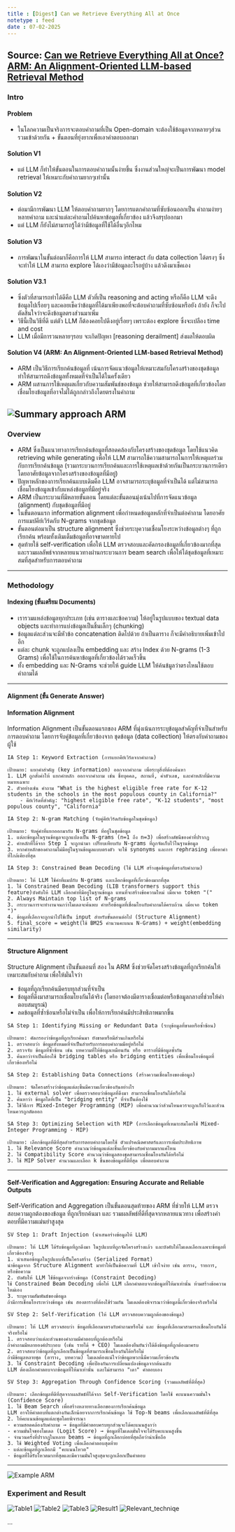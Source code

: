 ```yaml
---
title : [Digest] Can we Retrieve Everything All at Once
notetype : feed
date : 07-02-2025
---
```


## Source: [Can we Retrieve Everything All at Once? ARM: An Alignment-Oriented LLM-based Retrieval Method](https://arxiv.org/abs/2501.18539)


### Intro
#### Problem
- ในโลกความเป็นจริงการจะตอบคำถามที่เป็น Open-domain จะต้องใช้ข้อมูลจากหลายๆส่วนรวมเข้าด้วยกัน + ขั้นตอนที่ยุ่งยากเพื่อเอาคำตอบออกมา

#### Solution V1
- แต่ LLM ก็ทำให้ขั้นตอนในการตอบคำถามนั้นง่ายขึ้น ซึ่งงานส่วนใหญ่จะเป็นการพัฒนา model retrieval ให้เหมาะกับคำถามยากๆเท่านั้น

#### Solution V2
- ต่อมามีการพัฒนา LLM ให้ตอบคำถามยากๆ โดยการแตกคำถามที่ซับซ้อนออกเป็น คำถามง่ายๆ หลายคำถาม และนำแต่ละคำถามไปค้นหาข้อมูลที่เกี่ยวข้อง แล้วจึงสรุปออกมา 
- แต่ LLM ก็ยังไม่สามารถรู้ได้ว่ามีข้อมูลที่ใช้ได้อื่นๆอีกไหม

#### Solution V3
- การพัฒนาในขั้นต่อมาก็คือการให้ LLM สามารถ interact กับ data collection ได้ตรงๆ ซึ่งจะทำให้ LLM สามารถ explore ได้เองว่ามีข้อมูลอะไรอยู่บ้าง แล้วดึงมาเช็คเอง

#### Solution V3.1
- ซึ่งตัวที่สามารถทำได้ดีคือ LLM ตัวที่เป็น reasoning and acting หรือก็คือ LLM จะดึงข้อมูลไปเรื่อยๆ และคอยเช็คว่าข้อมูลที่ได้มาเพียงพอที่จะต้อบคำถามที่ซับซ้อนหรือยัง ถ้ายัง ก็จะไปตัดสินใจว่าจะดึงข้อมูลตรงส่วนมาเพิ่ม
- วิธีนี้เป็นวิธีที่ดี แต่ตัว LLM ก็ต้องคอยไปดึงอยู่เรื่อยๆ เพราะต้อง explore ซึ่งจะเปลือง time and cost
- LLM เมื่อมีการวนหลายๆรอบ จะเกิดปัญหา [reasoning derailment] ส่งผลให้ตอบผิด

#### Solution V4 (ARM: An Alignment-Oriented LLM-based Retrieval Method)
- ARM เป็นวิธีการเรียกค้นข้อมูลที่ เน้นการจัดแนวข้อมูลให้เหมาะสมกับโครงสร้างของชุดข้อมูล ทำให้สามารถดึงข้อมูลทั้งหมดที่จำเป็นได้ในครั้งเดียว
- ARM ผสานการใช้เหตุผลเกี่ยวกับความสัมพันธ์ของข้อมูล ช่วยให้สามารถดึงข้อมูลที่เกี่ยวข้องโดยเชื่อมโยงข้อมูลที่อาจไม่ได้ถูกกล่าวถึงโดยตรงในคำถาม

![Summary approach ARM](/assets/img/Other/Knowledge/ARM_RAG.avif) 
---

### Overview

- ARM ซึ่งเป็นแนวทางการเรียกค้นข้อมูลที่สอดคล้องกับโครงสร้างของชุดข้อมูล โดยใช้แนวคิด retrieving while generating เพื่อให้ LLM สามารถใช้ความสามารถในการให้เหตุผลร่วมกับการเรียกค้นข้อมูล (รวมกระบวนการเรียกค้นและการใช้เหตุผลเข้าด้วยกันเป็นกระบวนการเดียว โดยอาศัยข้อมูลจากโครงสร้างของข้อมูลที่มีอยู่)
- ปัญหาหลักของการเรียกค้นแบบเดิมคือ LLM อาจสามารถระบุข้อมูลที่จำเป็นได้ แต่ไม่สามารถเชื่อมโยงข้อมูลเข้ากับแหล่งข้อมูลที่มีอยู่จริง
- ARM เป็นกระบวนที่มีหลายขั้นตอน โดยแต่ละขั้นตอนมุ่งเน้นไปที่การจัดแนวข้อมูล (alignment) กับชุดข้อมูลที่มีอยู่
- ในขั้นตอนแรก information alignment เพื่อกำหนดข้อมูลหลักที่จำเป็นต่อคำถาม โดยอาศัยการแมปคีย์เวิร์ดกับ N-grams จากชุดข้อมูล
- ขั้นตอนต่อมาเป็น structure alignment ซึ่งช่วยระบุความเชื่อมโยงระหว่างข้อมูลต่างๆ ที่ถูกเรียกค้น พร้อมทั้งเติมเต็มข้อมูลที่อาจขาดหายไป
- สุดท้ายใช้ self-verification เพื่อให้ LLM ตรวจสอบและคัดกรองข้อมูลที่เกี่ยวข้องมากที่สุด และรวมผลลัพธ์จากหลายแนวทางผ่านกระบวนการ beam search เพื่อให้ได้ชุดข้อมูลที่เหมาะสมที่สุดสำหรับการตอบคำถาม
---

### Methodology
#### Indexing (ขั้นเตรียม Documents)
- เรารวมแหล่งข้อมูลทุกประเภท (เช่น ตารางและข้อความ) ให้อยู่ในรูปแบบของ textual data objects และทำการแบ่งข้อมูลเป็นชิ้นเล็กๆ (chunking)
- ข้อมูลแต่ละส่วนจะมีหัวข้อ concatenation ติดไปด้วย ถ้าเป็นตาราง ก็จะมีคำอธิบายเพิ่มเข้าไปอีก
- แต่ละ chunk จะถูกแปลงเป็น embedding และ สร้าง Index ด้วย N-grams (1-3 Grams) เพื่อใช้ในการค้นหาข้อมูลที่เกี่ยวข้องได้รวดเร็วขึ้น
- ทั้ง embedding และ N-Grams จะช่วยให้ guide LLM ให้ค้นข้มูลว่าตรงไหนใช้ตอบคำถามได้
---

#### Alignment (ขั้น Generate Answer)
#### Information Alignment
Information Alignment เป็นขั้นตอนแรกของ ARM ที่มุ่งเน้นการระบุข้อมูลสำคัญที่จำเป็นสำหรับการตอบคำถาม โดยการจับคู่ข้อมูลที่เกี่ยวข้องจาก ชุดข้อมูล (data collection) ให้ตรงกับคำถามของผู้ใช้

`IA Step 1: Keyword Extraction (การแยกคีย์เวิร์ดจากคำถาม)`
```
เป้าหมาย: แยกคำสำคัญ (key information) ออกจากคำถาม เพื่อระบุสิ่งที่ต้องค้นหา
1. LLM ถูกตั้งค่าให้ แยกคำหลัก ออกจากคำถาม เช่น ชื่อบุคคล, สถานที่, ค่าตัวเลข, และคำหลักที่มีความหมายเฉพาะ
2. ตัวอย่างเช่น คำถาม "What is the highest eligible free rate for K-12 students in the schools in the most populous county in California?"
    - คีย์เวิร์ดที่สำคัญ: "highest eligible free rate", "K-12 students", "most populous county", "California"
```

`IA Step 2: N-gram Matching (จับคู่คีย์เวิร์ดกับข้อมูลในชุดข้อมูล)`
```
เป้าหมาย: จับคู่คำที่แยกออกมากับ N-grams ที่อยู่ในชุดข้อมูล
1. แต่ละข้อมูลในฐานข้อมูลจะถูกแปลงเป็น N-grams (n=1 ถึง n=3) เพื่อสร้างดัชนีของคำที่ปรากฏ
2. คำหลักที่ได้จาก Step 1 จะถูกนำมา เปรียบเทียบกับ N-grams ที่ถูกจัดเก็บไว้ในฐานข้อมูล
3. หากคำหลักของคำถามไม่มีอยู่ในฐานข้อมูลแบบตรงตัว จะใช้ synonyms และการ rephrasing เพื่อหาคำที่ใกล้เคียงที่สุด
```

`IA Step 3: Constrained Beam Decoding (ใช้ LLM สร้างชุดข้อมูลที่ตรงกับคำถาม)`
```
เป้าหมาย: ให้ LLM ใช้คำที่แมปกับ N-grams และเลือกข้อมูลที่เกี่ยวข้องมากที่สุด
1. ใช้ Constrained Beam Decoding (LIB transformers support this feature)บังคับให้ LLM เลือกคำที่มีอยู่ในฐานข้อมูล แทนที่จะสร้างข้อความใหม่ เมื่อเจอ token "("
2. Always Maintain top list of N-grams 
3. กระบวนการจะทำงานจนกว่าโมเดลจะค้นพบ คำหรือข้อมูลที่เชื่อมโยงกับคำถามได้ครบถ้วน เมื่อเจอ token ")"
4. ข้อมูลที่เลือกจะถูกนำไปใช้เป็น input สำหรับขั้นตอนต่อไป (Structure Alignment)
5. final_score = weight(ใช้ BM25 คำนวนคะแนน N-Grams) + weight(embedding similarity)  
```
---

#### Structure Alignment
Structure Alignment เป็นขั้นตอนที่ สอง ใน ARM ซึ่งช่วยจัดโครงสร้างข้อมูลที่ถูกเรียกค้นให้เหมาะสมกับคำถาม เพื่อให้มั่นใจว่า
- ข้อมูลที่ถูกเรียกค้นมีครบทุกส่วนที่จำเป็น
- ข้อมูลที่ดึงมาสามารถเชื่อมโยงกันได้จริง (โดยอาจต้องมีตารางเชื่อมต่อหรือข้อมูลกลางที่ช่วยให้คำตอบสมบูรณ์)
- ลดข้อมูลที่ซ้ำซ้อนหรือไม่จำเป็น เพื่อให้การเรียกค้นมีประสิทธิภาพมากขึ้น

`SA Step 1: Identifying Missing or Redundant Data (ระบุข้อมูลที่ขาดหรือซ้ำซ้อน)`
```
เป้าหมาย: คัดกรองว่าข้อมูลที่ถูกเรียกค้นมา ยังขาดหรือมีส่วนเกินหรือไม่
1. ตรวจสอบว่า ข้อมูลทั้งหมดที่จำเป็นสำหรับการตอบคำถามมีอยู่หรือไม่
2. ตรวจจับ ข้อมูลที่ซ้ำซ้อน เช่น บทความที่ให้ข้อมูลเหมือนกัน หรือ ตารางที่มีข้อมูลซ้ำกัน
3. ค้นหาว่าจำเป็นต้องใช้ bridging tables หรือ bridging entities เพื่อเชื่อมโยงข้อมูลที่เกี่ยวข้องหรือไม่
```

`SA Step 2: Establishing Data Connections (สร้างความเชื่อมโยงของข้อมูล)`
```
เป้าหมาย: จัดโครงสร้างว่าข้อมูลแต่ละชิ้นมีความเกี่ยวข้องกันอย่างไร
1. ใช้ external solver เพื่อตรวจสอบว่าข้อมูลที่ดึงมา สามารถเชื่อมโยงกันได้หรือไม่
2. ค้นหาว่า ข้อมูลใดที่เป็น "bridging entity" ที่จำเป็นต้องใช้
3. ใช้วิธีการ Mixed-Integer Programming (MIP) เพื่อคำนวณว่าส่วนไหนควรจะถูกเก็บไว้และส่วนไหนควรถูกตัดออก
```

`SA Step 3: Optimizing Selection with MIP (การเลือกข้อมูลที่เหมาะสมโดยใช้ Mixed-Integer Programming - MIP)`
```
เป้าหมาย: เลือกข้อมูลที่ดีที่สุดสำหรับการตอบคำถามโดยใช้ ตัวแปรคณิตศาสตร์และการเพิ่มประสิทธิภาพ
1. ใช้ Relevance Score คำนวณว่าข้อมูลแต่ละชิ้นเกี่ยวข้องกับคำถามมากแค่ไหน
2. ใช้ Compatibility Score คำนวณว่าข้อมูลสองชุดสามารถเชื่อมโยงกันได้หรือไม่
3. ใช้ MIP Solver คำนวณและเลือก k ชิ้นของข้อมูลที่ดีที่สุด เพื่อตอบคำถาม
```
---

#### Self-Verification and Aggregation: Ensuring Accurate and Reliable Outputs
Self-Verification and Aggregation เป็นขั้นตอนสุดท้ายของ ARM ที่ช่วยให้ LLM ตรวจสอบความถูกต้องของข้อมูล ที่ถูกเรียกค้นมา และ รวมผลลัพธ์ที่ดีที่สุดจากหลายแนวทาง เพื่อสร้างคำตอบที่มีความแม่นยำสูงสุด

`SV Step 1: Draft Injection (นำเสนอร่างข้อมูลให้ LLM)`
```
เป้าหมาย: ให้ LLM ได้รับข้อมูลที่ถูกดึงมา ในรูปแบบที่ถูกจัดโครงสร้างแล้ว และบังคับให้โมเดลเลือกเฉพาะข้อมูลที่เกี่ยวข้องจริงๆ
1. นำเสนอข้อมูลในรูปแบบที่เป็นโครงสร้าง (Serialized Format) 
นำข้อมูลจาก Structure Alignment มาทำให้เป็นข้อความที่ LLM เข้าใจง่าย เช่น ตาราง, รายการ, หรือข้อความ
2. บังคับให้ LLM ใช้ข้อมูลจากร่างข้อมูล (Constraint Decoding)
ใช้ Constrained Beam Decoding เพื่อให้ LLM เลือกคำตอบจากข้อมูลที่ให้มาเท่านั้น ห้ามสร้างข้อความใหม่เอง
3. ระบุความสัมพันธ์ของข้อมูล
ถ้ามีการเชื่อมโยงระหว่างข้อมูล เช่น สองตารางที่ต้องใช้ร่วมกัน โมเดลต้องพิจารณาว่าข้อมูลนี้เกี่ยวข้องจริงหรือไม่
```

`SV Step 2: Self-Verification (ให้ LLM ตรวจสอบความถูกต้องของข้อมูล)`
```
เป้าหมาย: ให้ LLM ตรวจสอบว่า ข้อมูลที่เลือกมาตรงกับคำถามหรือไม่ และ ข้อมูลที่เลือกมาสามารถเชื่อมโยงกันได้จริงหรือไม่
1. ตรวจสอบว่าแต่ละส่วนของคำถามมีคำตอบที่ถูกต้องหรือไม่
ถ้าคำถามมีหลายองค์ประกอบ (เช่น รายได้ + CEO) โมเดลต้องยืนยันว่าได้ดึงข้อมูลที่ถูกต้องมาครบ
2. ตรวจสอบว่าข้อมูลที่ถูกเลือกเป็นข้อมูลที่สามารถเชื่อมโยงกันได้หรือไม่
ถ้ามีข้อมูลหลายชุด (ตาราง, บทความ) โมเดลต้องแน่ใจว่าข้อมูลพวกนี้มีความเกี่ยวข้องกัน
3. ใช้ Constraint Decoding เพื่อป้องกันการเปลี่ยนแปลงข้อมูลจากต้นฉบับ
LLM ต้องเลือกคำตอบจากข้อมูลที่ให้มาเท่านั้น และไม่สามารถ "เดา" คำตอบเอง
```

`SV Step 3: Aggregation Through Confidence Scoring (รวมผลลัพธ์ที่ดีที่สุด)`
```
เป้าหมาย: เลือกข้อมูลที่ดีที่สุดจากผลลัพธ์ที่ได้จาก Self-Verification โดยใช้ คะแนนความมั่นใจ (Confidence Score)
1. ใช้ Beam Search เพื่อสร้างหลายทางเลือกของการเรียกค้นข้อมูล
LLM อาจให้คำตอบที่แตกต่างกันเล็กน้อยจากการเรียกค้นข้อมูล ใช้ Top-N beams เพื่อเลือกผลลัพธ์ที่ดีที่สุด
2. ให้คะแนนข้อมูลแต่ละชุดโดยพิจารณา
- ความสอดคล้องกับคำถาม → ข้อมูลที่มีคำตอบครบทุกส่วนจะได้คะแนนสูงกว่า
- ความมั่นใจของโมเดล (Logit Score) → ข้อมูลที่โมเดลมั่นใจจะได้รับคะแนนสูงขึ้น
- จำนวนครั้งที่ปรากฏในหลาย beams → ข้อมูลที่ถูกเลือกบ่อยที่สุดถือว่าน่าเชื่อถือ
3. ใช้ Weighted Voting เพื่อเลือกคำตอบสุดท้าย
- แต่ละข้อมูลที่ถูกเลือกมี "คะแนนโหวต"
- ข้อมูลที่ได้รับโหวตมากที่สุดและมีความมั่นใจสูงสุดจะถูกเลือกเป็นคำตอบ
```
---


![Example ARM](/assets/img/Other/Knowledge/example.avif) 

### Experiment and Result


![Table1](/assets/img/Other/Knowledge/table1.avif) 
![Table2](/assets/img/Other/Knowledge/table2.avif) 
![Table3](/assets/img/Other/Knowledge/table3.avif) 
![Result1](/assets/img/Other/Knowledge/result1.avif) 
![Relevant_techniqe](/assets/img/Other/Knowledge/relevant_techniqe.avif) 

...